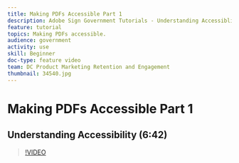 ```yaml
---
title: Making PDFs Accessible Part 1
description: Adobe Sign Government Tutorials - Understanding Accessiblity
feature: tutorial
topics: Making PDFs accessible.
audience: government
activity: use
skill: Beginner
doc-type: feature video
team: DC Product Marketing Retention and Engagement
thumbnail: 34540.jpg
---
```


# Making PDFs Accessible Part 1

## Understanding Accessibility (6:42)

>[!VIDEO](https://video.tv.adobe.com/v/34540)

